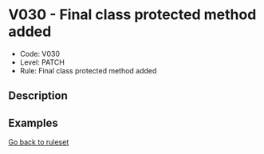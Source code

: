 # V030 - Final class protected method added

* Code: V030
* Level: PATCH
* Rule: Final class protected method added

## Description

## Examples

[Go back to ruleset](../README.md)